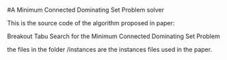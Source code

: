 #A Minimum Connected Dominating Set Problem solver

This is the source code of the algorithm proposed in paper:

Breakout Tabu Search for the Minimum Connected Dominating Set Problem

the files in the folder /instances are the instances files used in the paper.
